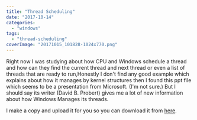 ```yaml
---
title: "Thread Scheduling"
date: "2017-10-14"
categories: 
  - "windows"
tags: 
  - "thread-scheduling"
coverImage: "20171015_101828-1024x770.png"
---
```


Right now I was studying about how CPU and Windows schedule a thread and how can they find the current thread and next thread or even a list of threads that are ready to run,Honestly I don't find any good example which explains about how it manages by kernel structures then I found this ppt file which seems to be a presentation from Microsoft. (I'm not sure.) But I should say its writer (David B. Probert) gives me a lot of new information about how Windows Manages its threads.

I make a copy and upload it for you so you can download it from [here](/wp-content/uploads/sites/2/2018/02/ThreadScheduling.ppt).
